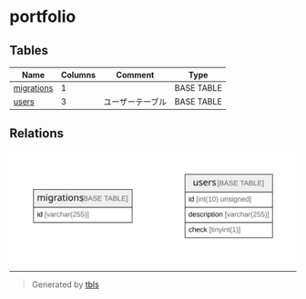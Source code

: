 # portfolio

## Tables

| Name | Columns | Comment | Type |
| ---- | ------- | ------- | ---- |
| [migrations](migrations.md) | 1 |  | BASE TABLE |
| [users](users.md) | 3 | ユーザーテーブル | BASE TABLE |

## Relations

![er](schema.svg)

---

> Generated by [tbls](https://github.com/k1LoW/tbls)
